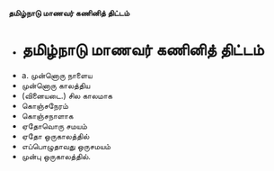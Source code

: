 **தமிழ்நாடு மாணவர் கணினித் திட்டம்**
- # தமிழ்நாடு மாணவர் கணினித் திட்டம்
- a. முன்னொரு நாளைய
- முன்னொரு காலத்திய
- (வினையடை.) சில காலமாக
- கொஞ்சநேரம்
- கொஞ்சநாளாக
- ஏதோவொரு சமயம்
- ஏதோ ஒருகாலத்தில்
- எப்பொழுதாவது ஒருசமயம்
- முன்பு ஒருகாலத்தில்.

